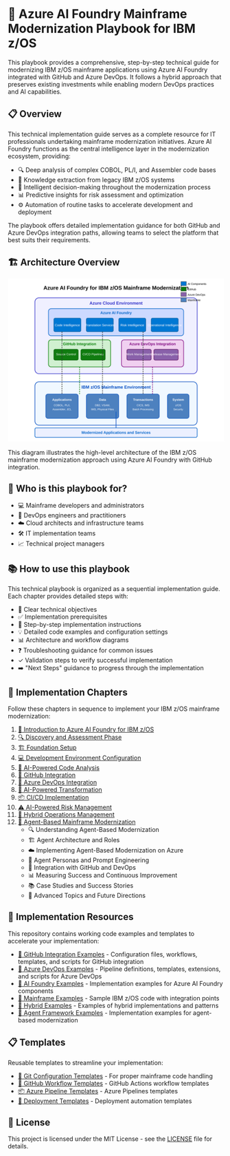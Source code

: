 # 🚀 Azure AI Foundry Mainframe Modernization Playbook for IBM z/OS

This playbook provides a comprehensive, step-by-step technical guide for modernizing IBM z/OS mainframe applications using Azure AI Foundry integrated with GitHub and Azure DevOps. It follows a hybrid approach that preserves existing investments while enabling modern DevOps practices and AI capabilities.

## 📋 Overview

This technical implementation guide serves as a complete resource for IT professionals undertaking mainframe modernization initiatives. Azure AI Foundry functions as the central intelligence layer in the modernization ecosystem, providing:

- 🔍 Deep analysis of complex COBOL, PL/I, and Assembler code bases
- 🧠 Knowledge extraction from legacy IBM z/OS systems
- 🤖 Intelligent decision-making throughout the modernization process
- 📊 Predictive insights for risk assessment and optimization
- ⚙️ Automation of routine tasks to accelerate development and deployment

The playbook offers detailed implementation guidance for both GitHub and Azure DevOps integration paths, allowing teams to select the platform that best suits their requirements.

## 🏗️ Architecture Overview

![Architecture Overview](images/architecture-overview.svg)

This diagram illustrates the high-level architecture of the IBM z/OS mainframe modernization approach using Azure AI Foundry with GitHub integration.

## 👥 Who is this playbook for?

- 💻 Mainframe developers and administrators
- 🔄 DevOps engineers and practitioners
- ☁️ Cloud architects and infrastructure teams
- 🛠️ IT implementation teams
- 📈 Technical project managers

## 📚 How to use this playbook

This technical playbook is organized as a sequential implementation guide. Each chapter provides detailed steps with:

- 🎯 Clear technical objectives
- ✅ Implementation prerequisites 
- 📝 Step-by-step implementation instructions
- 💡 Detailed code examples and configuration settings
- 📊 Architecture and workflow diagrams
- ❓ Troubleshooting guidance for common issues
- ✓ Validation steps to verify successful implementation
- ➡️ "Next Steps" guidance to progress through the implementation

## 📖 Implementation Chapters

Follow these chapters in sequence to implement your IBM z/OS mainframe modernization:

1. [🌟 Introduction to Azure AI Foundry for IBM z/OS](docs/01-introduction/README.md)
2. [🔍 Discovery and Assessment Phase](docs/02-discovery/README.md) 
3. [🏗️ Foundation Setup](docs/03-foundation/README.md)
4. [💻 Development Environment Configuration](docs/04-development-environment/README.md)
5. [🤖 AI-Powered Code Analysis](docs/05-code-analysis/README.md)
6. [🐙 GitHub Integration](docs/06-github-integration/README.md)
7. [🔄 Azure DevOps Integration](docs/07-azure-devops-integration/README.md)
8. [🧠 AI-Powered Transformation](docs/08-ai-transformation/README.md)
9. [📦 CI/CD Implementation](docs/09-cicd-implementation/README.md)
10. [⚠️ AI-Powered Risk Management](docs/10-risk-management/README.md)
11. [🔄 Hybrid Operations Management](docs/11-hybrid-operations/README.md)
12. [🤖 Agent-Based Mainframe Modernization](docs/12-agent-based-modernization/README.md)
    - 🔍 Understanding Agent-Based Modernization
    - 🏗️ Agent Architecture and Roles
    - ☁️ Implementing Agent-Based Modernization on Azure
    - 🧠 Agent Personas and Prompt Engineering
    - 🔄 Integration with GitHub and DevOps
    - 📊 Measuring Success and Continuous Improvement
    - 📚 Case Studies and Success Stories
    - 🔮 Advanced Topics and Future Directions

## 🧰 Implementation Resources

This repository contains working code examples and templates to accelerate your implementation:

- [🐙 GitHub Integration Examples](code/github/) - Configuration files, workflows, templates, and scripts for GitHub integration
- [🔄 Azure DevOps Examples](code/azure-devops/) - Pipeline definitions, templates, extensions, and scripts for Azure DevOps
- [🤖 AI Foundry Examples](code/ai-foundry/) - Implementation examples for Azure AI Foundry components
- [💾 Mainframe Examples](code/mainframe/) - Sample IBM z/OS code with integration points
- [🔄 Hybrid Examples](code/hybrid/) - Examples of hybrid implementations and patterns
- [🧠 Agent Framework Examples](code/agent-framework/) - Implementation examples for agent-based modernization

## 📋 Templates

Reusable templates to streamline your implementation:

- [🔧 Git Configuration Templates](templates/gitattributes/) - For proper mainframe code handling
- [🔄 GitHub Workflow Templates](templates/workflows/) - GitHub Actions workflow templates
- [📦 Azure Pipeline Templates](templates/pipelines/) - Azure Pipelines templates
- [🚀 Deployment Templates](templates/deployment/) - Deployment automation templates

## 📄 License

This project is licensed under the MIT License - see the [LICENSE](LICENSE) file for details.